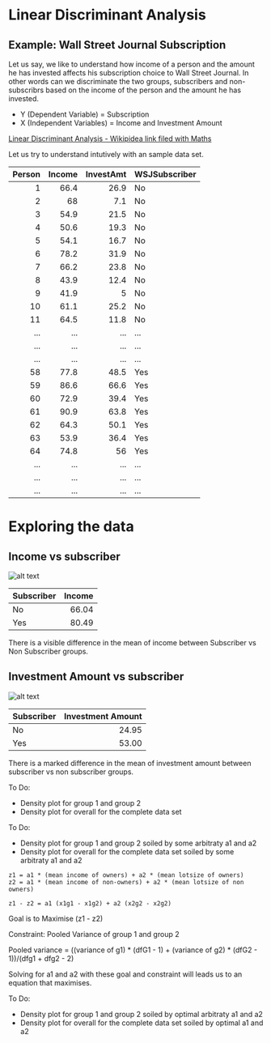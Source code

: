 # Linear Discriminant Analysis

## Example: Wall Street Journal Subscription

Let us say, we like to understand how income of a person and the amount he has invested affects his subscription choice to Wall Street Journal. In other words can we discriminate the two groups, subscribers and non-subscribrs based on the income of the person and the amount he has invested.  

* Y (Dependent Variable) = Subscription
* X (Independent Variables) = Income and Investment Amount

[Linear Discriminant Analysis - Wikipidea link filed with Maths](https://en.wikipedia.org/wiki/Linear_discriminant_analysis)

Let us try to understand intutively with an sample data set.

|Person	|Income	|InvestAmt	|WSJSubscriber|
|-------:|-------:|-------:|---------|
|1	|66.4	|26.9	|No|
|2	|68	|7.1	|No|
|3	|54.9	|21.5	|No|
|4	|50.6	|19.3	|No|
|5	|54.1	|16.7	|No|
|6	|78.2	|31.9	|No|
|7	|66.2	|23.8	|No|
|8	|43.9	|12.4	|No|
|9	|41.9	|5	|No|
|10	|61.1	|25.2	|No|
|11	|64.5	|11.8	|No|
|...	|...	|...	|...|
|...	|...	|...	|...|
|...	|...	|...	|...|
|58	|77.8	|48.5	|Yes|
|59	|86.6	|66.6	|Yes|
|60	|72.9	|39.4	|Yes|
|61	|90.9	|63.8	|Yes|
|62	|64.3	|50.1	|Yes|
|63	|53.9	|36.4	|Yes|
|64	|74.8	|56	|Yes|
|...	|...	|...	|...|
|...	|...	|...	|...|
|...	|...	|...	|...|


# Exploring the data

## Income vs subscriber

![alt text](https://learningintution.github.io/image/IncomeToSubscriber.jpeg)

|Subscriber|Income|
|:-------|-------:|
|No	|66.04|	
|Yes	|80.49|

There is a visible difference in the mean of income between Subscriber vs Non Subscriber groups.

## Investment Amount vs subscriber

![alt text](https://learningintution.github.io/image/InvestAmtToSubscriber.jpg)

|Subscriber|Investment Amount|
|:-------|-------:|
|No	|24.95|			
|Yes	|53.00|

There is a marked difference in the mean of investment amount between subscriber vs non subscriber groups.

To Do: 
- Density plot for group 1 and group 2
- Density plot for overall for the complete data set

To Do:
- Density plot for group 1 and group 2 soiled by some arbitraty a1 and a2
- Density plot for overall for the complete data set soiled by some arbitraty a1 and a2

```
z1 = a1 * (mean income of owners) + a2 * (mean lotsize of owners)
z2 = a1 * (mean income of non-owners) + a2 * (mean lotsize of non owners)

z1 - z2 = a1 (x1g1 - x1g2) + a2 (x2g2 - x2g2)
```

Goal is to Maximise (z1 - z2)

Constraint: Pooled Variance of group 1 and group 2

Pooled variance = ((variance of g1) * (dfG1 - 1) + (variance of g2) * (dfG2 - 1))/(dfg1 + dfg2 - 2)

Solving for a1 and a2 with these goal and constraint will leads us to an equation that maximises.

To Do:
- Density plot for group 1 and group 2 soiled by optimal arbitraty a1 and a2
- Density plot for overall for the complete data set soiled by optimal a1 and a2
